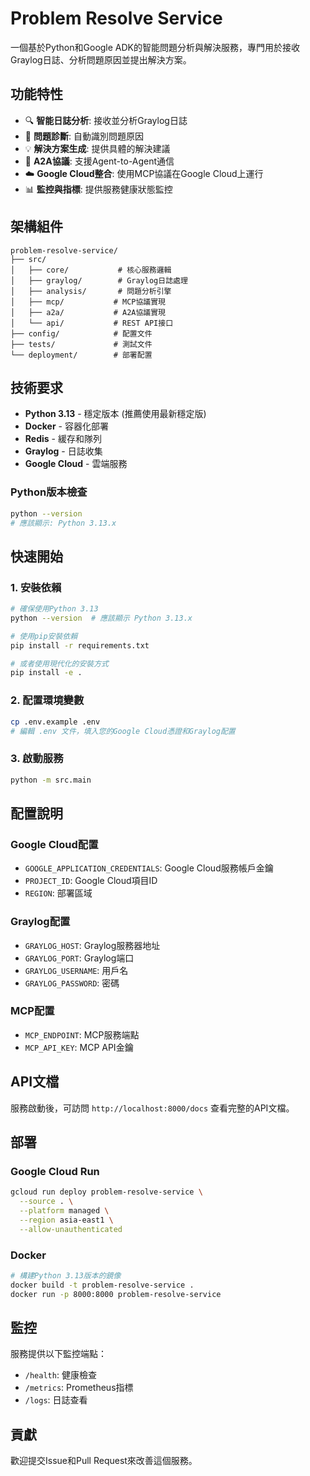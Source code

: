 # Problem Resolve Service

一個基於Python和Google ADK的智能問題分析與解決服務，專門用於接收Graylog日誌、分析問題原因並提出解決方案。

## 功能特性

- 🔍 **智能日誌分析**: 接收並分析Graylog日誌
- 🤖 **問題診斷**: 自動識別問題原因
- 💡 **解決方案生成**: 提供具體的解決建議
- 🔄 **A2A協議**: 支援Agent-to-Agent通信
- ☁️ **Google Cloud整合**: 使用MCP協議在Google Cloud上運行
- 📊 **監控與指標**: 提供服務健康狀態監控

## 架構組件

```
problem-resolve-service/
├── src/
│   ├── core/           # 核心服務邏輯
│   ├── graylog/        # Graylog日誌處理
│   ├── analysis/       # 問題分析引擎
│   ├── mcp/           # MCP協議實現
│   ├── a2a/           # A2A協議實現
│   └── api/           # REST API接口
├── config/            # 配置文件
├── tests/             # 測試文件
└── deployment/        # 部署配置
```

## 技術要求

- **Python 3.13** - 穩定版本 (推薦使用最新穩定版)
- **Docker** - 容器化部署
- **Redis** - 緩存和隊列
- **Graylog** - 日誌收集
- **Google Cloud** - 雲端服務

### Python版本檢查
```bash
python --version
# 應該顯示: Python 3.13.x
```

## 快速開始

### 1. 安裝依賴
```bash
# 確保使用Python 3.13
python --version  # 應該顯示 Python 3.13.x

# 使用pip安裝依賴
pip install -r requirements.txt

# 或者使用現代化的安裝方式
pip install -e .
```

### 2. 配置環境變數
```bash
cp .env.example .env
# 編輯 .env 文件，填入您的Google Cloud憑證和Graylog配置
```

### 3. 啟動服務
```bash
python -m src.main
```

## 配置說明

### Google Cloud配置
- `GOOGLE_APPLICATION_CREDENTIALS`: Google Cloud服務帳戶金鑰
- `PROJECT_ID`: Google Cloud項目ID
- `REGION`: 部署區域

### Graylog配置
- `GRAYLOG_HOST`: Graylog服務器地址
- `GRAYLOG_PORT`: Graylog端口
- `GRAYLOG_USERNAME`: 用戶名
- `GRAYLOG_PASSWORD`: 密碼

### MCP配置
- `MCP_ENDPOINT`: MCP服務端點
- `MCP_API_KEY`: MCP API金鑰

## API文檔

服務啟動後，可訪問 `http://localhost:8000/docs` 查看完整的API文檔。

## 部署

### Google Cloud Run
```bash
gcloud run deploy problem-resolve-service \
  --source . \
  --platform managed \
  --region asia-east1 \
  --allow-unauthenticated
```

### Docker
```bash
# 構建Python 3.13版本的鏡像
docker build -t problem-resolve-service .
docker run -p 8000:8000 problem-resolve-service
```

## 監控

服務提供以下監控端點：
- `/health`: 健康檢查
- `/metrics`: Prometheus指標
- `/logs`: 日誌查看

## 貢獻

歡迎提交Issue和Pull Request來改善這個服務。 